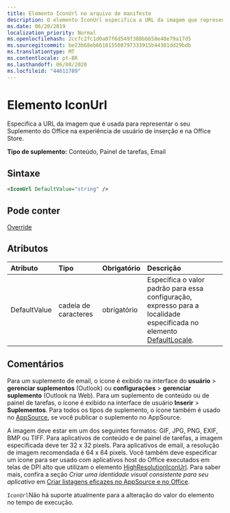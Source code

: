 ```yaml
---
title: Elemento IconUrl no arquivo de manifesto
description: O elemento IconUrl especifica a URL da imagem que representa o suplemento do Office no UX de inserção e na Office Store.
ms.date: 06/20/2019
localization_priority: Normal
ms.openlocfilehash: 2ccfc2fc1d0a07f6d549f388bbb58e40e79a17d5
ms.sourcegitcommit: be23b68eb661015508797333915b44381dd29bdb
ms.translationtype: MT
ms.contentlocale: pt-BR
ms.lasthandoff: 06/08/2020
ms.locfileid: "44611789"
---
```

# <a name="iconurl-element"></a>Elemento IconUrl

Especifica a URL da imagem que é usada para representar o seu Suplemento do Office na experiência de usuário de inserção e na Office Store.

**Tipo de suplemento:** Conteúdo, Painel de tarefas, Email

## <a name="syntax"></a>Sintaxe

```XML
<IconUrl DefaultValue="string" />
```

## <a name="can-contain"></a>Pode conter

[Override](override.md)

## <a name="attributes"></a>Atributos

|**Atributo**|**Tipo**|**Obrigatório**|**Descrição**|
|:-----|:-----|:-----|:-----|
|DefaultValue|cadeia de caracteres|obrigatório|Especifica o valor padrão para essa configuração, expresso para a localidade especificada no elemento [DefaultLocale](defaultlocale.md).|

## <a name="remarks"></a>Comentários

Para um suplemento de email, o ícone é exibido na interface do **usuário**  >  **gerenciar suplementos** (Outlook) ou **configurações**  >  **gerenciar suplemento** (Outlook na Web). Para um suplemento de conteúdo ou de painel de tarefas, o ícone é exibido na interface de usuário **Inserir** > **Suplementos**. Para todos os tipos de suplemento, o ícone também é usado no [AppSource](https://appsource.microsoft.com), se você publicar o suplemento no AppSource.

A imagem deve estar em um dos seguintes formatos: GIF, JPG, PNG, EXIF, BMP ou TIFF. Para aplicativos de conteúdo e de painel de tarefas, a imagem especificada deve ter 32 x 32 pixels. Para aplicativos de email, a resolução de imagem recomendada é 64 x 64 pixels. Você também deve especificar um ícone para ser usado com aplicativos host do Office executados em telas de DPI alto que utilizam o elemento [HighResolutionIconUrl](highresolutioniconurl.md). Para saber mais, confira a seção _Criar uma identidade visual consistente para seu aplicativo_ em [Criar listagens eficazes no AppSource e no Office](/office/dev/store/create-effective-office-store-listings#create-a-consistent-visual-identity).

`IconUrl`Não há suporte atualmente para a alteração do valor do elemento no tempo de execução.
